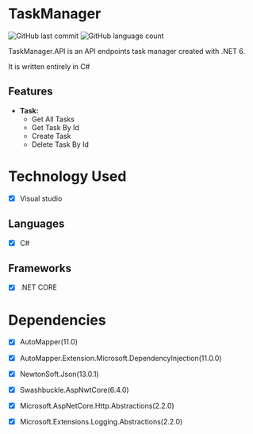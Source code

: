 # TaskManager

![GitHub last commit](https://github.com/ogbeidebest/TaskManager.git)
![GitHub language count](https://img.shields.io/github/languages/count/ogbeidebest/TaskManager)


TaskManager.API is an API endpoints task manager created with .NET 6.

It is written entirely in C#


## Features
 - **Task:**
   - Get All Tasks
   - Get Task By Id
   - Create Task
   - Delete Task By Id
 
 # Technology Used
- [x] Visual studio
## Languages

- [x] C#

## Frameworks

- [x] .NET CORE

# Dependencies

- [x] AutoMapper(11.0)
- [x] AutoMapper.Extension.Microsoft.DependencyInjection(11.0.0)
- [x]  NewtonSoft.Json(13.0.1)
- [x]  Swashbuckle.AspNwtCore(6.4.0)
- [x]  Microsoft.AspNetCore.Http.Abstractions(2.2.0)
- [x]  Microsoft.Extensions.Logging.Abstractions(2.2.0)

